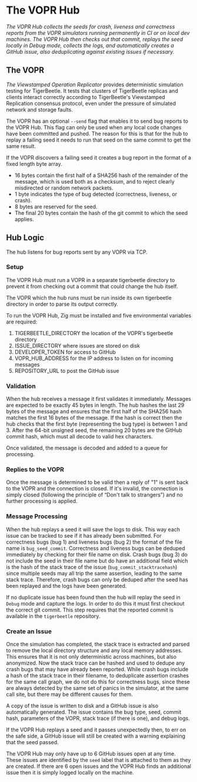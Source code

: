 # The VOPR Hub

*The VOPR Hub collects the seeds for crash, liveness and correctness reports from the VOPR simulators running permanently in CI or on local dev machines. The VOPR Hub then checks out that commit, replays the seed locally in Debug mode, collects the logs, and automatically creates a GitHub issue, also deduplicating against existing issues if necessary.*

## The VOPR

*The Viewstamped Operation Replicator* provides deterministic simulation testing for TigerBeetle. It tests that clusters of TigerBeetle replicas and clients interact correctly according to TigerBeetle's Viewstamped Replication consensus protocol, even under the pressure of simulated network and storage faults.

The VOPR has an optional `--send` flag that enables it to send bug reports to the VOPR Hub. This flag can only be used when any local code changes have been committed and pushed. The reason for this is that for the hub to replay a failing seed it needs to run that seed on the same commit to get the same result.

If the VOPR discovers a failing seed it creates a bug report in the format of a fixed length byte array.

* 16 bytes contain the first half of a SHA256 hash of the remainder of the message, which is used both as a checksum, and to reject clearly misdirected or random network packets.
* 1 byte indicates the type of bug detected (correctness, liveness, or crash).
* 8 bytes are reserved for the seed.
* The final 20 bytes contain the hash of the git commit to which the seed applies.

## Hub Logic

The hub listens for bug reports sent by any VOPR via TCP.

### Setup
The VOPR Hub must run a VOPR in a separate tigerbeetle directory to prevent it from checking out a commit that could change the hub itself.

The VOPR which the hub runs must be run inside its own tigerbeetle directory in order to parse its output correctly.

To run the VOPR Hub, Zig must be installed and five environmental variables are required:
1. TIGERBEETLE_DIRECTORY the location of the VOPR's tigerbeetle directory
2. ISSUE_DIRECTORY where issues are stored on disk
3. DEVELOPER_TOKEN for access to GitHub
4. VOPR_HUB_ADDRESS for the IP address to listen on for incoming messages
5. REPOSITORY_URL to post the GitHub issue

### Validation

When the hub receives a message it first validates it immediately. Messages are expected to be exactly 45 bytes in length. The hub hashes the last 29 bytes of the message and ensures that the first half of the SHA256 hash matches the first 16 bytes of the message. If the hash is correct then the hub checks that the first byte (representing the bug type) is between 1 and 3. After the 64-bit unsigned seed, the remaining 20 bytes are the GitHub commit hash, which must all decode to valid hex characters.

Once validated, the message is decoded and added to a queue for processing.

### Replies to the VOPR

Once the message is determined to be valid then a reply of "1" is sent back to the VOPR and the connection is closed. If it's invalid, the connection is simply closed (following the principle of “Don't talk to strangers”) and no further processing is applied.

### Message Processing

When the hub replays a seed it will save the logs to disk. This way each issue can be tracked to see if it has already been submitted. For correctness bugs (bug 1) and liveness bugs (bug 2) the format of the file name is `bug_seed_commit`. Correctness and liveness bugs can be deduped immediately by checking for their file name on disk. Crash bugs (bug 3) do not include the seed in their file name but do have an additional field which is the hash of the stack trace of the issue (`bug_commit_stacktracehash`) since multiple seeds may all trip the same assertion, leading to the same stack trace. Therefore, crash bugs can only be deduped after the seed has been replayed and the logs have been generated.

If no duplicate issue has been found then the hub will replay the seed in `Debug` mode and capture the logs. In order to do this it must first checkout the correct git commit. This step requires that the reported commit is available in the `tigerbeetle` repository.

### Create an Issue

Once the simulation has completed, the stack trace is extracted and parsed to remove the local directory structure and any local memory addresses. This ensures that it is not only deterministic across machines, but also anonymized. Now the stack trace can be hashed and used to dedupe any crash bugs that may have already been reported. While crash bugs include a hash of the stack trace in their filename, to deduplicate assertion crashes for the same call graph, we do not do this for correctness bugs, since these are always detected by the same set of panics in the simulator, at the same call site, but there may be different causes for them.

A copy of the issue is written to disk and a GitHub issue is also automatically generated. The issue contains the bug type, seed, commit hash, parameters of the VOPR, stack trace (if there is one), and debug logs.

If the VOPR Hub replays a seed and it passes unexpectedly then, to err on the safe side, a GitHub issue will still be created with a warning explaining that the seed passed.

The VOPR Hub may only have up to 6 GitHub issues open at any time. These issues are identified by the `seed` label that is attached to them as they are created. If there are 6 open issues and the VOPR Hub finds an additional issue then it is simply logged locally on the machine.

